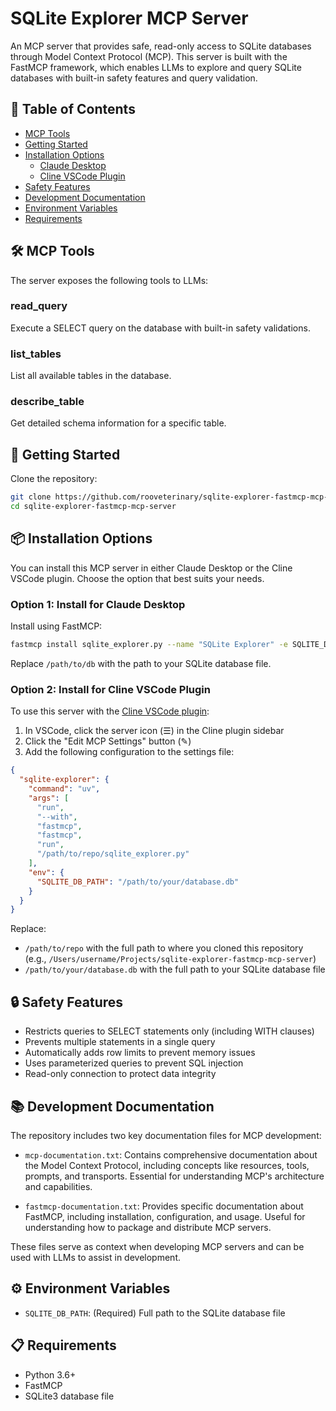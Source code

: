 # SQLite Explorer MCP Server

An MCP server that provides safe, read-only access to SQLite databases through Model Context Protocol (MCP). This server is built with the FastMCP framework, which enables LLMs to explore and query SQLite databases with built-in safety features and query validation.

## 📑 Table of Contents
- [MCP Tools](#%EF%B8%8F-mcp-tools)
- [Getting Started](#-getting-started)
- [Installation Options](#-installation-options)
  - [Claude Desktop](#option-1-install-for-claude-desktop)
  - [Cline VSCode Plugin](#option-2-install-for-cline-vscode-plugin)
- [Safety Features](#-safety-features)
- [Development Documentation](#-development-documentation)
- [Environment Variables](#%EF%B8%8F-environment-variables)
- [Requirements](#-requirements)

## 🛠️ MCP Tools

The server exposes the following tools to LLMs:

### read_query
Execute a SELECT query on the database with built-in safety validations.

### list_tables 
List all available tables in the database.

### describe_table
Get detailed schema information for a specific table.

## 🚀 Getting Started

Clone the repository:

```bash
git clone https://github.com/rooveterinary/sqlite-explorer-fastmcp-mcp-server.git
cd sqlite-explorer-fastmcp-mcp-server
```

## 📦 Installation Options

You can install this MCP server in either Claude Desktop or the Cline VSCode plugin. Choose the option that best suits your needs.

### Option 1: Install for Claude Desktop

Install using FastMCP:

```bash
fastmcp install sqlite_explorer.py --name "SQLite Explorer" -e SQLITE_DB_PATH=/path/to/db
```

Replace `/path/to/db` with the path to your SQLite database file.

### Option 2: Install for Cline VSCode Plugin

To use this server with the [Cline VSCode plugin](http://cline.bot):

1. In VSCode, click the server icon (☰) in the Cline plugin sidebar
2. Click the "Edit MCP Settings" button (✎)
3. Add the following configuration to the settings file:

```json
{
  "sqlite-explorer": {
    "command": "uv",
    "args": [
      "run",
      "--with",
      "fastmcp",
      "fastmcp",
      "run",
      "/path/to/repo/sqlite_explorer.py"
    ],
    "env": {
      "SQLITE_DB_PATH": "/path/to/your/database.db"
    }
  }
}
```

Replace:
- `/path/to/repo` with the full path to where you cloned this repository (e.g., `/Users/username/Projects/sqlite-explorer-fastmcp-mcp-server`)
- `/path/to/your/database.db` with the full path to your SQLite database file

## 🔒 Safety Features

- Restricts queries to SELECT statements only (including WITH clauses)
- Prevents multiple statements in a single query
- Automatically adds row limits to prevent memory issues
- Uses parameterized queries to prevent SQL injection
- Read-only connection to protect data integrity

## 📚 Development Documentation

The repository includes two key documentation files for MCP development:

- `mcp-documentation.txt`: Contains comprehensive documentation about the Model Context Protocol, including concepts like resources, tools, prompts, and transports. Essential for understanding MCP's architecture and capabilities.

- `fastmcp-documentation.txt`: Provides specific documentation about FastMCP, including installation, configuration, and usage. Useful for understanding how to package and distribute MCP servers.

These files serve as context when developing MCP servers and can be used with LLMs to assist in development.

## ⚙️ Environment Variables

- `SQLITE_DB_PATH`: (Required) Full path to the SQLite database file

## 📋 Requirements

- Python 3.6+
- FastMCP
- SQLite3 database file